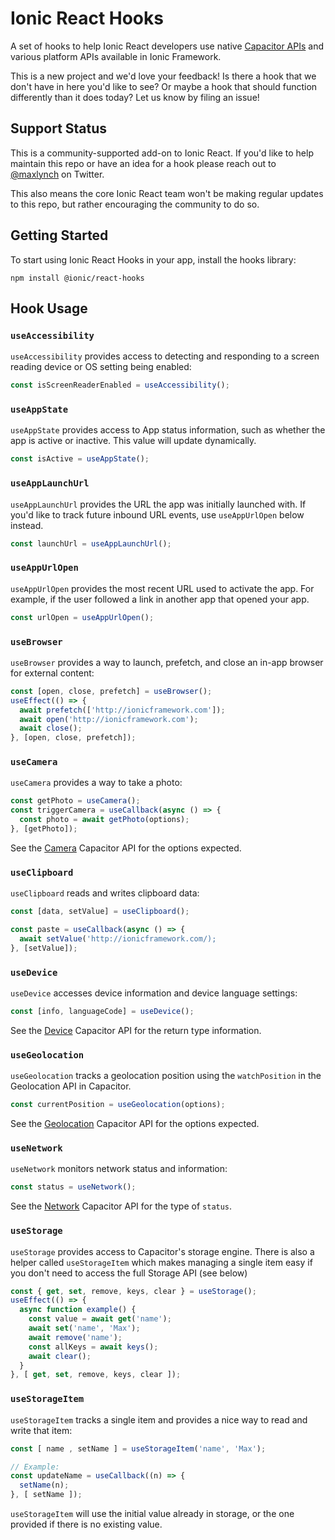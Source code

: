 # Ionic React Hooks

A set of hooks to help Ionic React developers use native [Capacitor APIs](http://capacitor.ionicframework.com/) and various platform APIs available in Ionic Framework.

This is a new project and we'd love your feedback! Is there a hook that we don't have in here you'd like to see? Or maybe a hook that should function differently than it does today? Let us know by filing an issue!

## Support Status

This is a community-supported add-on to Ionic React. If you'd like to help maintain this repo or have an idea for a hook please reach out to [@maxlynch](http://twitter.com/maxlynch) on Twitter.

This also means the core Ionic React team won't be making regular updates to this repo, but rather encouraging the community to do so.

## Getting Started

To start using Ionic React Hooks in your app, install the hooks library:

```
npm install @ionic/react-hooks
```

## Hook Usage

### `useAccessibility`

`useAccessibility` provides access to detecting and responding to a screen reading device or OS setting being enabled:

```jsx
const isScreenReaderEnabled = useAccessibility();
```

### `useAppState`

`useAppState` provides access to App status information, such as whether the app is active or inactive. This value will update
dynamically.

```jsx
const isActive = useAppState();
```

### `useAppLaunchUrl`

`useAppLaunchUrl` provides the URL the app was initially launched with. If you'd like to track future inbound URL events, use `useAppUrlOpen` below instead.

```jsx
const launchUrl = useAppLaunchUrl();
```

### `useAppUrlOpen`

`useAppUrlOpen` provides the most recent URL used to activate the app. For example, if the user followed a link in another app that opened your app.

```jsx
const urlOpen = useAppUrlOpen();
```

### `useBrowser`

`useBrowser` provides a way to launch, prefetch, and close an in-app browser for external content:

```jsx
const [open, close, prefetch] = useBrowser();
useEffect(() => {
  await prefetch(['http://ionicframework.com']);
  await open('http://ionicframework.com');
  await close();
}, [open, close, prefetch]);
```

### `useCamera`

`useCamera` provides a way to take a photo:

```jsx
const getPhoto = useCamera();
const triggerCamera = useCallback(async () => {
  const photo = await getPhoto(options);
}, [getPhoto]);
```

See the [Camera](https://capacitor.ionicframework.com/docs/apis/camera) Capacitor API for the options expected.

### `useClipboard`

`useClipboard` reads and writes clipboard data:

```jsx
const [data, setValue] = useClipboard();

const paste = useCallback(async () => {
  await setValue('http://ionicframework.com/);
}, [setValue]);
```

### `useDevice`

`useDevice` accesses device information and device language settings:

```jsx
const [info, languageCode] = useDevice();
```

See the [Device](https://capacitor.ionicframework.com/docs/apis/device) Capacitor API for the return type information.

### `useGeolocation`

`useGeolocation` tracks a geolocation position using the `watchPosition` in the Geolocation API in Capacitor.

```jsx
const currentPosition = useGeolocation(options);
```

See the [Geolocation](https://capacitor.ionicframework.com/docs/apis/geolocation) Capacitor API for the options expected.

### `useNetwork`

`useNetwork` monitors network status and information:

```jsx
const status = useNetwork();
```

See the [Network](https://capacitor.ionicframework.com/docs/apis/network) Capacitor API for the type of `status`.

### `useStorage`

`useStorage` provides access to Capacitor's storage engine. There is also a helper called `useStorageItem` which makes managing a single item easy if you don't need to access the full Storage API (see below)

```jsx
const { get, set, remove, keys, clear } = useStorage();
useEffect(() => {
  async function example() {
    const value = await get('name');
    await set('name', 'Max');
    await remove('name');
    const allKeys = await keys();
    await clear();
  }
}, [ get, set, remove, keys, clear ]);
```

### `useStorageItem`

`useStorageItem` tracks a single item and provides a nice way to read and write that item:

```jsx
const [ name , setName ] = useStorageItem('name', 'Max');

// Example:
const updateName = useCallback((n) => {
  setName(n);
}, [ setName ]);
```

`useStorageItem` will use the initial value already in storage, or the one provided if there is no existing value.
